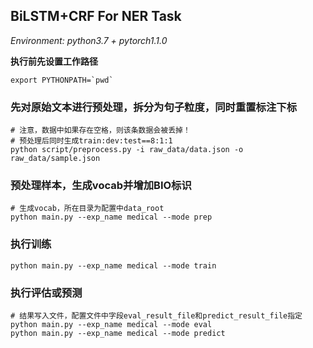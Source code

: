 ## BiLSTM+CRF For NER Task
*Environment: python3.7 + pytorch1.1.0*


**执行前先设置工作路径**
```
export PYTHONPATH=`pwd`
```

###  先对原始文本进行预处理，拆分为句子粒度，同时重置标注下标
```
# 注意，数据中如果存在空格，则该条数据会被丢掉！
# 预处理后同时生成train:dev:test==8:1:1
python script/preprocess.py -i raw_data/data.json -o raw_data/sample.json
```

### 预处理样本，生成vocab并增加BIO标识
```
# 生成vocab，所在目录为配置中data_root
python main.py --exp_name medical --mode prep
```

### 执行训练
```
python main.py --exp_name medical --mode train
```

### 执行评估或预测
```
# 结果写入文件，配置文件中字段eval_result_file和predict_result_file指定
python main.py --exp_name medical --mode eval
python main.py --exp_name medical --mode predict
```
